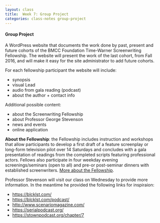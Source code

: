 ```yaml
---
layout: class
title:  Week 7: Group Project
categories: class-notes group-project
---
```

#### Group Project ####
A WordPress website that documents the work done by past, present and future cohorts of the BMCC Foundation Time-Warner Screenwriting Fellowship. The website will present the work of the last cohort, from Fall 2016, and will make it easy for the site administrator to add future cohorts.

For each fellowship participant the website will include:
- synopsis
- visual Lead
- audio from gala reading (podcast)
- about the author + contact info

Additional possible content:
- about the Screenwriting Fellowship
- about Professor George Stevenson
- news and events
- online application

**About the Fellowship**: the Fellowship includes instruction and workshops that allow participants to develop a first draft of a feature screenplay or long-form television pilot over 14 Saturdays and concludes with a gala presentation of readings from the completed scripts featuring professional actors. Fellows also participate in four weekday evening screenings/seminars (open to all) and pre-or post-seminar dinners with established screenwriters. [More about the Fellowship](http://www.bmcc.cuny.edu/media-arts/page.jsp?pid=1060&n=Screenwriting%20Fellowship).

Professor Stevenson will visit our class on Wednesday to provide more information. In the meantime he provided the following links for inspiraion:
- https://blcklst.com/
- https://blcklst.com/podcast/
- http://www.scenariomagazine.com/
- https://serialpodcast.org/
- https://stownpodcast.org/chapter/7

